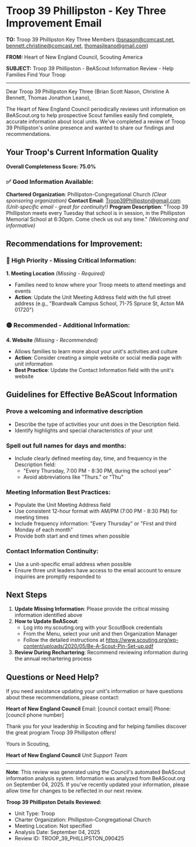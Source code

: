 # Troop 39 Phillipston - Key Three Improvement Email

**TO:** Troop 39 Phillipston Key Three Members (bsnason@comcast.net, bennett.christine@comcast.net, thomasjleano@gmail.com)

**FROM:** Heart of New England Council, Scouting America

**SUBJECT:** Troop 39 Phillipston - BeAScout Information Review - Help Families Find Your Troop

---

Dear Troop 39 Phillipston Key Three (Brian Scott Nason, Christine A Bennett, Thomas Jonathon Leano),

The Heart of New England Council periodically reviews unit information on BeAScout.org to help prospective Scout families easily find complete, accurate information about local units. We've completed a review of Troop 39 Phillipston's online presence and wanted to share our findings and recommendations.

## Your Troop's Current Information Quality

**Overall Completeness Score: 75.0%**

### ✅ **Good Information Available:**
**Chartered Organization**: Phillipston-Congregational Church *(Clear sponsoring organization)*
**Contact Email**: Troop39Phillipston@gmail.com *(Unit-specific email - great for continuity!)*
**Program Description**: "Troop 39 Phillipston meets every Tuesday that school is in session, in the Phillipston Memorial School at 6:30pm. Come check us out any time." *(Welcoming and informative)*

## Recommendations for Improvement:

### 🔴 **High Priority - Missing Critical Information:**

**1. Meeting Location** *(Missing - Required)*
- Families need to know where your Troop meets to attend meetings and events
- **Action**: Update the Unit Meeting Address field with the full street address (e.g., "Boardwalk Campus School, 71-75 Spruce St, Acton MA 01720")

### 🟡 **Recommended - Additional Information:**

**4. Website** *(Missing - Recommended)*
- Allows families to learn more about your unit's activities and culture
- **Action**: Consider creating a simple website or social media page with unit information
- **Best Practice**: Update the Contact Information field with the unit's website

## Guidelines for Effective BeAScout Information

### **Prove a welcoming and informative description**
- Describe the type of activities your unit does in the Description field.
- Identify highlights and special characteristics of your unit

### **Spell out full names for days and months:**
- Include clearly defined meeting day, time, and frequency in the Description field:
  - "Every Thursday, 7:00 PM - 8:30 PM, during the school year"
  - Avoid abbreviations like "Thurs." or "Thu"

### **Meeting Information Best Practices:**
- Populate the Unit Meeting Address field
- Use consistent 12-hour format with AM/PM (7:00 PM - 8:30 PM) for meeting times
- Include frequency information: "Every Thursday" or "First and third Monday of each month"
- Provide both start and end times when possible

### **Contact Information Continuity:**
- Use a unit-specific email address when possible
- Ensure three unit leaders have access to the email account to ensure inquiries are promptly responded to

## Next Steps

1. **Update Missing Information**: Please provide the critical missing information identified above
2. **How to Update BeAScout**: 
   - Log into my.scouting.org with your ScoutBook credentials
   - From the Menu, select your unit and then Organization Manager
   - Follow the detailed instructions at
     https://www.scouting.org/wp-content/uploads/2020/05/Be-A-Scout-Pin-Set-up.pdf
3. **Review During Rechartering**: Recommend reviewing information during the annual rechartering process

## Questions or Need Help?

If you need assistance updating your unit's information or have questions about these recommendations, please contact:

**Heart of New England Council**
Email: [council contact email]
Phone: [council phone number]

Thank you for your leadership in Scouting and for helping families discover the great program Troop 39 Phillipston offers!

Yours in Scouting,

**Heart of New England Council**
*Unit Support Team*

---

**Note**: This review was generated using the Council's automated BeAScout information analysis system. Information was analyzed from BeAScout.org on September 04, 2025. If you've recently updated your information, please allow time for changes to be reflected in our next review.

**Troop 39 Phillipston Details Reviewed:**
- Unit Type: Troop
- Charter Organization: Phillipston-Congregational Church
- Meeting Location: Not specified
- Analysis Date: September 04, 2025
- Review ID: TROOP_39_PHILLIPSTON_090425